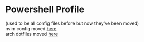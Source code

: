 # Powershell Profile

(used to be all config files before but now they've been moved)<br>
nvim config moved [here](https://github.com/starstalker9160/nvim)<br>
arch dotfiles moved [here](https://github.com/starstalker9160/dotfiles)
